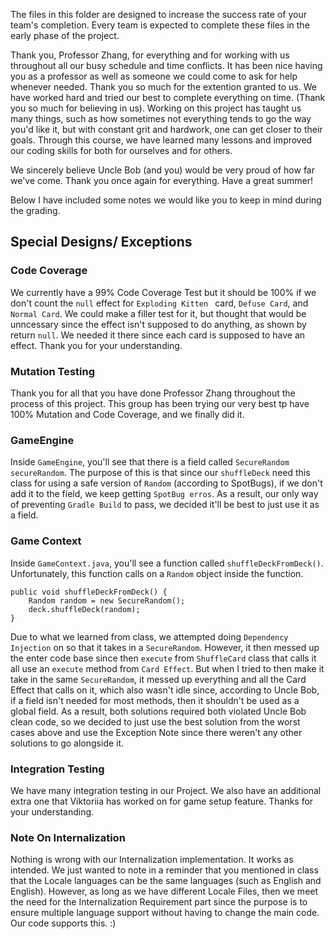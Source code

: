 The files in this folder are designed to increase the success rate of your team's completion. Every team is expected to
complete these files in the early phase of the project.

Thank you, Professor Zhang, for everything and for working with us throughout all our busy schedule and time conflicts.
It
has been nice having you as a professor
as well as someone we could come to ask for help whenever needed. Thank you so much for the extention granted to us. We
have worked hard and tried our best to complete everything on time. (Thank you so much for believing in us). Working on
this project has taught us many things, such as how sometimes not everything tends to go the way you'd like it, but with
constant grit and hardwork, one can get closer to their goals. Through this course, we have learned many lessons and
improved our coding skills for both for ourselves and for others.

We sincerely believe Uncle Bob (and you) would be very proud of how far we've come. Thank you once again for everything.
Have a great summer!

Below I have included some notes we would like you to keep in mind during the grading.

## Special Designs/ Exceptions


### Code Coverage
We currently have a 99% Code Coverage Test but it should be 100% if we don't count the `null` effect for `Exploding Kitten `
card, `Defuse Card`, and `Normal Card`. We could make a filler test for it, but thought that would be unncessary since
the effect isn't supposed to do anything, as shown by return `null`. We needed it there since each card is supposed to
have an effect. Thank you for your understanding.

### Mutation Testing

Thank you for all that you have done Professor Zhang throughout the process of this project. This group has been trying
our very best tp have 100% Mutation and Code Coverage, and we finally did it.

### GameEngine

Inside `GameEngine`, you'll see that there is a field called `SecureRandom secureRandom`.
The purpose of this is that
since our `shuffleDeck` need this class for using a safe version of `Random` (according to SpotBugs), if we don't add
it to the field, we keep getting `SpotBug erros`.
As a result, our only way of preventing `Gradle Build` to pass, we
decided it'll be best to just use it as a field.

### Game Context

Inside `GameContext.java`, you'll see a function called `shuffleDeckFromDeck()`.
Unfortunately, this function calls on
a `Random` object inside the function.

```
public void shuffleDeckFromDeck() {
    Random random = new SecureRandom();
    deck.shuffleDeck(random);
}
```

Due to what we learned from class, we attempted doing `Dependency Injection` on
so that it takes in a `SecureRandom`.
However, it then messed up the enter code base since then `execute` from
`ShuffleCard` class that calls it all use an `execute` method from `Card Effect`.
But when I tried to then make it
take in the same `SecureRandom`, it messed up everything and all the Card Effect that calls on it, which also wasn't
idle
since, according to Uncle Bob, if a field isn't needed for most methods, then it shouldn't be used as a global field.
As a result, both solutions required both violated Uncle Bob clean code,
so we decided to just use the best solution from
the worst cases above and use the Exception Note since there weren't any other solutions to go alongside it.

### Integration Testing

We have many integration testing in our Project. We also have an additional extra one that Viktoriia has worked on for game setup feature. Thanks for your understanding.

### Note On Internalization

Nothing is wrong with our Internalization implementation.
It works as intended.
We just wanted to note in a reminder that
you mentioned in class that the Locale languages can be the same languages (such as English and English).
However, as long as
we have different Locale Files, then we meet the need for the Internalization Requirement part since the purpose is to
ensure multiple language support without having to change the main code.
Our code supports this.
:)
